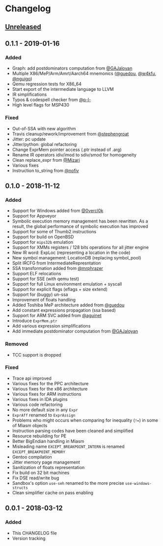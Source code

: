 # Changelog

## [Unreleased]

## 0.1.1 - 2019-01-16
### Added
- Graph: add postdominators computation from [@GAJaloyan](https://github.com/GAJaloyan)
- Multiple X86/MeP/Arm/Amrt/Aarch64 mnemonics ([@guedou](https://github.com/guedou), [@w4kfu](https://github.com/w4kfu), [@nguigo](https://github.com/nguigo))
- Qemu regression tests for X86_64
- Start export of the intermediate language to LLVM
- IR simplifications
- Typos & codespell checker from [@p-l-](https://github.com/p-l-)
- High level flags for MSP430

### Fixed
- Out-of-SSA with new algorithm
- Travis cleanup/rework/improvement from [@stephengroat](https://github.com/stephengroat)
- Jitter: pc update
- Jitter/python: global refactoring
- Change ExprMem pointer access (.ptr instead of .arg)
- Rename IR operators idiv/imod to sdiv/smod for homogeneity
- Clean replace_expr from [@Mizari](https://github.com/Mizari)
- Various fixes
- Instruction to_string from [@nofiv](https://github.com/nofiv)

## 0.1.0 - 2018-11-12
### Added
- Support for Windows added from [@0vercl0k](https://github.com/0vercl0k)
- Support for Appveyor
- Symbolic execution memory management has been rewritten. As a result, the
  global performance of symbolic execution has improved
- Support for some of Thumb2 instructions
- Support for build on OpenBSD
- Support for `mips32b` emulation
- Support for XMMs registers / 128 bits operations for all jitter engine
- New IR word: ExpLoc (representing a location in the code)
- New symbol management: LocationDB (replacing symbol_pool)
- Split IRCFG from IntermediateRepresntation
- SSA transformation added from [@mrphrazer](https://github.com/mrphrazer)
- Support ELF relocations
- Support for SSE (with qemu test)
- Support for full Linux environment emulation + syscall
- Support for explicit flags (eflags + size extend)
- Support for (buggy) un-ssa
- Improvement of floats handling
- Added Toshiba MeP architecture added from [@guedou](https://github.com/guedou)
- Add constant expressions propagation (ssa based)
- Support for ARM SVC added from [@aguinet](https://github.com/aguinet)
- Introduce `ExprMem.ptr`
- Add various expression simplifications
- Add immediate postdominator computation from [@GAJaloyan](https://github.com/GAJaloyan)

### Removed
- TCC support is dropped
### Fixed
- Trace api improved
- Various fixes for the PPC architecture
- Various fixes for the x86 architecture
- Various fixes for ARM instructions
- Various fixes in IDA plugins
- Various code refactoring
- No more default size in any `Expr`
- `ExprAff` renamed to `ExprAssign`
- Problems who might occurs when comparing for inequality (`!=`) in some of
  Miasm objects
- Instruction parsing codes have been cleaned and simplified
- Resource rebuilding for PE
- Better BigEndian handling in Miasm
- Misleading name `EXCEPT_BREAKPOINT_INTERN` is renamed `EXCEPT_BREAKPOINT_MEMORY`
- Gentoo compilation
- Jitter memory page management
- Sanitization of floats representation
- Fix build on 32 bit machines
- Fix DSE read/write bug
- Sandbox's option `use-seh` renamed to the more precise `use-windows-structs`
- Clean simplifier cache on pass enabling

## 0.0.1 - 2018-03-12
### Added
- This CHANGELOG file
- Version tracking

[Unreleased]: https://github.com/cea-sec/miasm/compare/v0.1.0...HEAD
